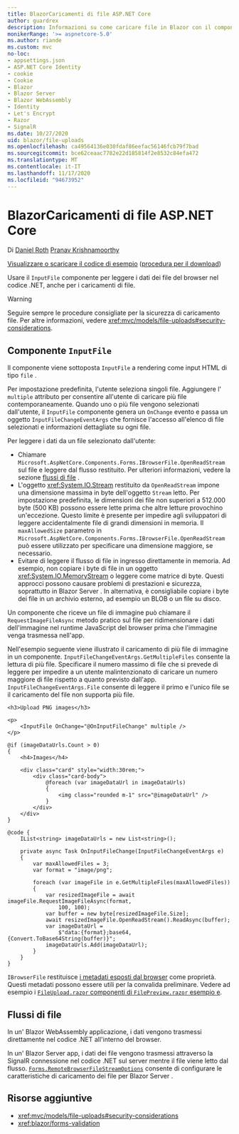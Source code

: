 ```yaml
---
title: BlazorCaricamenti di file ASP.NET Core
author: guardrex
description: Informazioni su come caricare file in Blazor con il componente inputfile.
monikerRange: '>= aspnetcore-5.0'
ms.author: riande
ms.custom: mvc
no-loc:
- appsettings.json
- ASP.NET Core Identity
- cookie
- Cookie
- Blazor
- Blazor Server
- Blazor WebAssembly
- Identity
- Let's Encrypt
- Razor
- SignalR
ms.date: 10/27/2020
uid: blazor/file-uploads
ms.openlocfilehash: ca49564136e030fdaf86eefac56146fcb79f7bad
ms.sourcegitcommit: bce62ceaac7782e22d185814f2e8532c84efa472
ms.translationtype: MT
ms.contentlocale: it-IT
ms.lasthandoff: 11/17/2020
ms.locfileid: "94673952"
---
```

# <a name="aspnet-core-no-locblazor-file-uploads"></a>BlazorCaricamenti di file ASP.NET Core

Di [Daniel Roth](https://github.com/danroth27) [Pranav Krishnamoorthy](https://github.com/pranavkm)

[Visualizzare o scaricare il codice di esempio](https://github.com/dotnet/AspNetCore.Docs/tree/master/aspnetcore/blazor/file-uploads/samples/) ([procedura per il download](xref:index#how-to-download-a-sample))

Usare il `InputFile` componente per leggere i dati dei file del browser nel codice .NET, anche per i caricamenti di file.

> [!WARNING]
> Seguire sempre le procedure consigliate per la sicurezza di caricamento file. Per altre informazioni, vedere <xref:mvc/models/file-uploads#security-considerations>.

## <a name="inputfile-component"></a>Componente `InputFile`

Il componente viene sottoposta `InputFile` a rendering come input HTML di tipo `file` .

Per impostazione predefinita, l'utente seleziona singoli file. Aggiungere l' `multiple` attributo per consentire all'utente di caricare più file contemporaneamente. Quando uno o più file vengono selezionati dall'utente, il `InputFile` componente genera un `OnChange` evento e passa un oggetto `InputFileChangeEventArgs` che fornisce l'accesso all'elenco di file selezionati e informazioni dettagliate su ogni file.

Per leggere i dati da un file selezionato dall'utente:

* Chiamare `Microsoft.AspNetCore.Components.Forms.IBrowserFile.OpenReadStream` sul file e leggere dal flusso restituito. Per ulteriori informazioni, vedere la sezione [flussi di file](#file-streams) .
* L'oggetto <xref:System.IO.Stream> restituito da `OpenReadStream` impone una dimensione massima in byte dell'oggetto `Stream` letto. Per impostazione predefinita, le dimensioni dei file non superiori a 512.000 byte (500 KB) possono essere lette prima che altre letture provochino un'eccezione. Questo limite è presente per impedire agli sviluppatori di leggere accidentalmente file di grandi dimensioni in memoria. Il `maxAllowedSize` parametro in `Microsoft.AspNetCore.Components.Forms.IBrowserFile.OpenReadStream` può essere utilizzato per specificare una dimensione maggiore, se necessario.
* Evitare di leggere il flusso di file in ingresso direttamente in memoria. Ad esempio, non copiare i byte di file in un oggetto <xref:System.IO.MemoryStream> o leggere come matrice di byte. Questi approcci possono causare problemi di prestazioni e sicurezza, soprattutto in Blazor Server . In alternativa, è consigliabile copiare i byte dei file in un archivio esterno, ad esempio un BLOB o un file su disco.

Un componente che riceve un file di immagine può chiamare il `RequestImageFileAsync` metodo pratico sul file per ridimensionare i dati dell'immagine nel runtime JavaScript del browser prima che l'immagine venga trasmessa nell'app.

Nell'esempio seguente viene illustrato il caricamento di più file di immagine in un componente. `InputFileChangeEventArgs.GetMultipleFiles` consente la lettura di più file. Specificare il numero massimo di file che si prevede di leggere per impedire a un utente malintenzionato di caricare un numero maggiore di file rispetto a quanto previsto dall'app. `InputFileChangeEventArgs.File` consente di leggere il primo e l'unico file se il caricamento del file non supporta più file.

```razor
<h3>Upload PNG images</h3>

<p>
    <InputFile OnChange="@OnInputFileChange" multiple />
</p>

@if (imageDataUrls.Count > 0)
{
    <h4>Images</h4>

    <div class="card" style="width:30rem;">
        <div class="card-body">
            @foreach (var imageDataUrl in imageDataUrls)
            {
                <img class="rounded m-1" src="@imageDataUrl" />
            }
        </div>
    </div>
}

@code {
    IList<string> imageDataUrls = new List<string>();

    private async Task OnInputFileChange(InputFileChangeEventArgs e)
    {
        var maxAllowedFiles = 3;
        var format = "image/png";

        foreach (var imageFile in e.GetMultipleFiles(maxAllowedFiles))
        {
            var resizedImageFile = await imageFile.RequestImageFileAsync(format, 
                100, 100);
            var buffer = new byte[resizedImageFile.Size];
            await resizedImageFile.OpenReadStream().ReadAsync(buffer);
            var imageDataUrl = 
                $"data:{format};base64,{Convert.ToBase64String(buffer)}";
            imageDataUrls.Add(imageDataUrl);
        }
    }
}
```

`IBrowserFile` restituisce [i metadati esposti dal browser](https://developer.mozilla.org/docs/Web/API/File#Instance_properties) come proprietà. Questi metadati possono essere utili per la convalida preliminare. Vedere ad esempio i [ `FileUpload.razor` componenti di `FilePreview.razor` esempio e](https://github.com/dotnet/AspNetCore.Docs/tree/master/aspnetcore/blazor/file-uploads/samples/).

## <a name="file-streams"></a>Flussi di file

In un' Blazor WebAssembly applicazione, i dati vengono trasmessi direttamente nel codice .NET all'interno del browser.

In un' Blazor Server app, i dati dei file vengono trasmessi attraverso la SignalR connessione nel codice .NET sul server mentre il file viene letto dal flusso. [`Forms.RemoteBrowserFileStreamOptions`](https://github.com/dotnet/aspnetcore/blob/master/src/Components/Web/src/Forms/InputFile/RemoteBrowserFileStreamOptions.cs) consente di configurare le caratteristiche di caricamento dei file per Blazor Server .

## <a name="additional-resources"></a>Risorse aggiuntive

* <xref:mvc/models/file-uploads#security-considerations>
* <xref:blazor/forms-validation>
